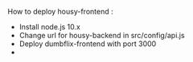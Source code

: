 How to deploy housy-frontend :

- Install node.js 10.x
- Change url for housy-backend in src/config/api.js
- Deploy dumbflix-frontend with port 3000
-

